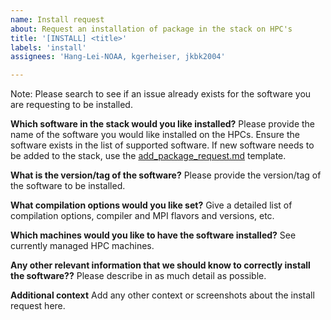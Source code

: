 ```yaml
---
name: Install request
about: Request an installation of package in the stack on HPC's
title: '[INSTALL] <title>'
labels: 'install'
assignees: 'Hang-Lei-NOAA, kgerheiser, jkbk2004'

---
```


Note: Please search to see if an issue already exists for the software you are requesting to be installed.

**Which software in the stack would you like installed?**
Please provide the name of the software you would like installed on the HPCs.  Ensure the software exists in the list of supported software.  If new software needs to be added to the stack, use the [add_package_request.md](./add_package_request.md) template.

**What is the version/tag of the software?**
Please provide the version/tag of the software to be installed.

**What compilation options would you like set?**
Give a detailed list of compilation options, compiler and MPI flavors and versions, etc.

**Which machines would you like to have the software installed?**
See currently managed HPC machines.

**Any other relevant information that we should know to correctly install the software??**
Please describe in as much detail as possible.

**Additional context**
Add any other context or screenshots about the install request here.
